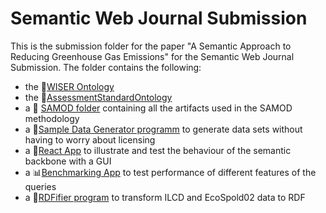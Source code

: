 # Semantic Web Journal Submission
This is the submission folder for the paper "A Semantic Approach to Reducing Greenhouse Gas Emissions" for the Semantic Web Journal Submission.
The folder contains the following:
- the :open_file_folder:[WISER Ontology](Ontologies/WISEROntology)
- the :open_file_folder:[AssessmentStandardOntology](Ontologies/AssessmentStandardOntology)
- a :open_file_folder: [SAMOD folder](SAMOD) containing all the artifacts used in the SAMOD methodology 
- a :page_facing_up:[Sample Data Generator programm](SampleDataGenerator/dataGenerator.py) to generate data sets without having to worry about licensing
- a :open_file_folder:[React App](GUI) to illustrate and test the behaviour of the semantic backbone with a GUI
- a :bar_chart:[Benchmarking App](Benchmarking) to test performance of different features of the queries
- a :page_facing_up:[RDFifier program](RDFifier) to transform ILCD and EcoSpold02 data to RDF

